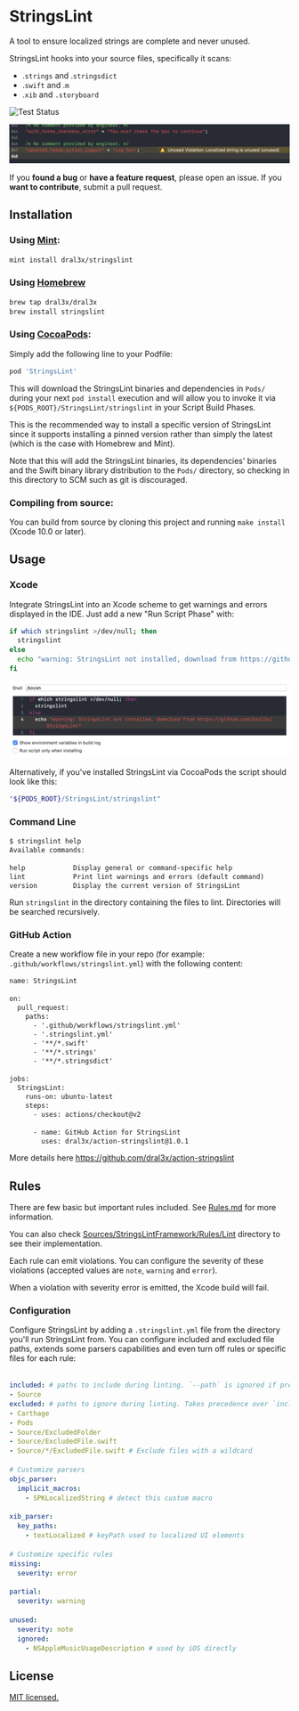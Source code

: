 # StringsLint

A tool to ensure localized strings are complete and never unused.

StringsLint hooks into your source files, specifically it scans:

- .`strings` and .`stringsdict`
- .`swift` and .`m`
- .`xib` and `.storyboard`

![Test Status](https://travis-ci.org/dral3x/StringsLint.svg?branch=master)

![](assets/results.png)

If you **found a bug** or **have a feature request**, please open an issue.
If you **want to contribute**, submit a pull request.


## Installation

### Using [Mint](https://github.com/yonaskolb/Mint):

```bash
mint install dral3x/stringslint
```

### Using [Homebrew](http://brew.sh/)

```bash
brew tap dral3x/dral3x
brew install stringslint
```

### Using [CocoaPods](https://cocoapods.org):

Simply add the following line to your Podfile:

```ruby
pod 'StringsLint'
```

This will download the StringsLint binaries and dependencies in `Pods/` during your next
`pod install` execution and will allow you to invoke it via `${PODS_ROOT}/StringsLint/stringslint`
in your Script Build Phases.

This is the recommended way to install a specific version of StringsLint since it supports
installing a pinned version rather than simply the latest (which is the case with Homebrew and Mint).

Note that this will add the StringsLint binaries, its dependencies' binaries and the Swift binary
library distribution to the `Pods/` directory, so checking in this directory to SCM such as
git is discouraged.


### Compiling from source:

You can build from source by cloning this project and running `make install` (Xcode 10.0 or later).

## Usage

### Xcode

Integrate StringsLint into an Xcode scheme to get warnings and errors displayed
in the IDE. Just add a new "Run Script Phase" with:

```bash
if which stringslint >/dev/null; then
  stringslint
else
  echo "warning: StringsLint not installed, download from https://github.com/dral3x/StringsLint"
fi
```

![](assets/runscript.png)

Alternatively, if you've installed StringsLint via CocoaPods the script should look like this:

```bash
"${PODS_ROOT}/StringsLint/stringslint"
```

### Command Line

```
$ stringslint help
Available commands:

help            Display general or command-specific help
lint            Print lint warnings and errors (default command)
version         Display the current version of StringsLint
```

Run `stringslint` in the directory containing the files to lint.
Directories will be searched recursively.

### GitHub Action

Create a new workflow file in your repo (for example: `.github/workflows/stringslint.yml`) with the following content:
```
name: StringsLint

on:
  pull_request:
    paths:
      - '.github/workflows/stringslint.yml'
      - '.stringslint.yml'
      - '**/*.swift'
      - '**/*.strings'
      - '**/*.stringsdict'

jobs:
  StringsLint:
    runs-on: ubuntu-latest
    steps:
      - uses: actions/checkout@v2

      - name: GitHub Action for StringsLint
        uses: dral3x/action-stringslint@1.0.1
```
More details here https://github.com/dral3x/action-stringslint

## Rules

There are few basic but important rules included.
See [Rules.md](Rules.md) for more information.

You can also check [Sources/StringsLintFramework/Rules/Lint](Sources/StringsLintFramework/Rules/Lint) directory to see their implementation.

Each rule can emit violations. You can configure the severity of these violations (accepted values are `note`, `warning` and `error`).

When a violation with severity error is emitted, the Xcode build will fail.

### Configuration

Configure StringsLint by adding a `.stringslint.yml` file from the directory you'll run StringsLint from.
You can configure included and excluded file paths, extends some parsers capabilities and even turn off rules or specific files for each rule:

```yaml

included: # paths to include during linting. `--path` is ignored if present.
- Source
excluded: # paths to ignore during linting. Takes precedence over `included`.
- Carthage
- Pods
- Source/ExcludedFolder
- Source/ExcludedFile.swift
- Source/*/ExcludedFile.swift # Exclude files with a wildcard

# Customize parsers
objc_parser:
  implicit_macros:
    - SPKLocalizedString # detect this custom macro

xib_parser:
  key_paths:
    - textLocalized # keyPath used to localized UI elements

# Customize specific rules
missing:
  severity: error

partial:
  severity: warning

unused:
  severity: note
  ignored:
    - NSAppleMusicUsageDescription # used by iOS directly

```

## License

[MIT licensed.](LICENSE)
